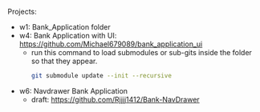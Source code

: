 Projects:

- w1: Bank_Application folder
- w4: Bank Application with UI: https://github.com/Michael679089/bank_application_ui
    - run this command to load submodules or sub-gits inside the folder so that they appear.
        ```bash
        git submodule update --init --recursive
        ```
- w6: Navdrawer Bank Application
    - draft: https://github.com/Rjjjj1412/Bank-NavDrawer